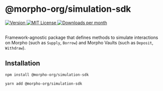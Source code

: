 # @morpho-org/simulation-sdk

<a href="https://www.npmjs.com/package/@morpho-org/simulation-sdk">
    <picture>
        <source media="(prefers-color-scheme: dark)" srcset="https://img.shields.io/npm/v/@morpho-org/simulation-sdk?colorA=21262d&colorB=21262d&style=flat">
        <img src="https://img.shields.io/npm/v/@morpho-org/simulation-sdk?colorA=f6f8fa&colorB=f6f8fa&style=flat" alt="Version">
    </picture>
</a>
<a href="https://github.com/morpho-org/simulation-sdk/blob/main/LICENSE">
    <picture>
        <source media="(prefers-color-scheme: dark)" srcset="https://img.shields.io/npm/l/@morpho-org/simulation-sdk?colorA=21262d&colorB=21262d&style=flat">
        <img src="https://img.shields.io/npm/l/@morpho-org/simulation-sdk?colorA=f6f8fa&colorB=f6f8fa&style=flat" alt="MIT License">
    </picture>
</a>
<a href="https://www.npmjs.com/package/@morpho-org/simulation-sdk">
    <picture>
        <source media="(prefers-color-scheme: dark)" srcset="https://img.shields.io/npm/dm/@morpho-org/simulation-sdk?colorA=21262d&colorB=21262d&style=flat">
        <img src="https://img.shields.io/npm/dm/@morpho-org/simulation-sdk?colorA=f6f8fa&colorB=f6f8fa&style=flat" alt="Downloads per month">
    </picture>
</a>
<br />
<br />

Framework-agnostic package that defines methods to simulate interactions on Morpho (such as `Supply`, `Borrow`) and Morpho Vaults (such as `Deposit`, `Withdraw`).

## Installation

```bash
npm install @morpho-org/simulation-sdk
```

```bash
yarn add @morpho-org/simulation-sdk
```
